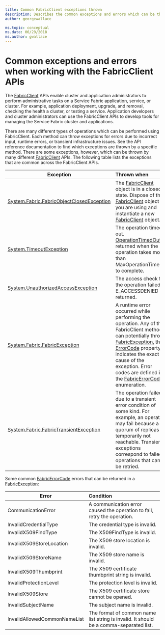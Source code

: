 ```yaml
---
title: Common FabricClient exceptions thrown 
description: Describes the common exceptions and errors which can be thrown by the FabricClient APIs while performing application and cluster management operations.
author: georgewallace

ms.topic: conceptual
ms.date: 06/20/2018
ms.author: gwallace
---
```

# Common exceptions and errors when working with the FabricClient APIs
The [FabricClient](/dotnet/api/system.fabric.fabricclient) APIs enable cluster and application administrators to perform administrative tasks on a Service Fabric application, service, or cluster. For example, application deployment, upgrade, and removal, checking the health a cluster, or testing a service. Application developers and cluster administrators can use the FabricClient APIs to develop tools for managing the Service Fabric cluster and applications.

There are many different types of operations which can be performed using FabricClient.  Each method can throw exceptions for errors due to incorrect input, runtime errors, or transient infrastructure issues.  See the API reference documentation to find which exceptions are thrown by a specific method. There are some exceptions, however, which can be thrown by many different [FabricClient](/dotnet/api/system.fabric.fabricclient) APIs. The following table lists the exceptions that are common across the FabricClient APIs.

| Exception | Thrown when |
| --- |:--- |
| [System.Fabric.FabricObjectClosedException](/dotnet/api/system.fabric.fabricobjectclosedexception) |The [FabricClient](/dotnet/api/system.fabric.fabricclient) object is in a closed state. Dispose of the [FabricClient](/dotnet/api/system.fabric.fabricclient) object you are using and instantiate a new [FabricClient](/dotnet/api/system.fabric.fabricclient) object. |
| [System.TimeoutException](/dotnet/core/api/system.timeoutexception) |The operation timed out. [OperationTimedOut](/dotnet/api/system.fabric.fabricerrorcode) is returned when the operation takes more than MaxOperationTimeout to complete. |
| [System.UnauthorizedAccessException](/dotnet/core/api/system.unauthorizedaccessexception) |The access check for the operation failed. E_ACCESSDENIED is returned. |
| [System.Fabric.FabricException](/dotnet/api/system.fabric.fabricexception) |A runtime error occurred while performing the operation. Any of the FabricClient methods can potentially throw [FabricException](/dotnet/api/system.fabric.fabricexception), the [ErrorCode](/dotnet/api/system.fabric.fabricexception.errorcode) property indicates the exact cause of the exception. Error codes are defined in the [FabricErrorCode](/dotnet/api/system.fabric.fabricerrorcode) enumeration. |
| [System.Fabric.FabricTransientException](/dotnet/api/system.fabric.fabrictransientexception) |The operation failed due to a transient error condition of some kind. For example, an operation may fail because a quorum of replicas is temporarily not reachable. Transient exceptions correspond to failed operations that can be retried. |

Some common [FabricErrorCode](/dotnet/api/system.fabric.fabricerrorcode) errors that can be returned in a [FabricException](/dotnet/api/system.fabric.fabricexception):

| Error | Condition |
| --- |:--- |
| CommunicationError |A communication error caused the operation to fail, retry the operation. |
| InvalidCredentialType |The credential type is invalid. |
| InvalidX509FindType |The X509FindType is invalid. |
| InvalidX509StoreLocation |The X509 store location is invalid. |
| InvalidX509StoreName |The X509 store name is invalid. |
| InvalidX509Thumbprint |The X509 certificate thumbprint string is invalid. |
| InvalidProtectionLevel |The protection level is invalid. |
| InvalidX509Store |The X509 certificate store cannot be opened. |
| InvalidSubjectName |The subject name is invalid. |
| InvalidAllowedCommonNameList |The format of common name list string is invalid. It should be a comma-separated list. |
